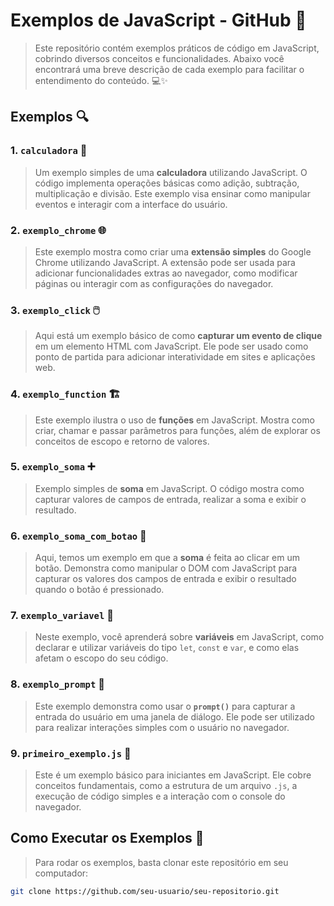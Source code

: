 # Exemplos de JavaScript - GitHub 🚀

> Este repositório contém exemplos práticos de código em JavaScript, cobrindo diversos conceitos e funcionalidades. Abaixo você encontrará uma breve descrição de cada exemplo para facilitar o entendimento do conteúdo. 💻✨

## Exemplos 🔍

### 1. `calculadora` 🧮

> Um exemplo simples de uma **calculadora** utilizando JavaScript. O código implementa operações básicas como adição, subtração, multiplicação e divisão. Este exemplo visa ensinar como manipular eventos e interagir com a interface do usuário.

### 2. `exemplo_chrome` 🌐

> Este exemplo mostra como criar uma **extensão simples** do Google Chrome utilizando JavaScript. A extensão pode ser usada para adicionar funcionalidades extras ao navegador, como modificar páginas ou interagir com as configurações do navegador.

### 3. `exemplo_click` 🖱️

> Aqui está um exemplo básico de como **capturar um evento de clique** em um elemento HTML com JavaScript. Ele pode ser usado como ponto de partida para adicionar interatividade em sites e aplicações web.

### 4. `exemplo_function` 🏗️

> Este exemplo ilustra o uso de **funções** em JavaScript. Mostra como criar, chamar e passar parâmetros para funções, além de explorar os conceitos de escopo e retorno de valores.

### 5. `exemplo_soma` ➕

> Exemplo simples de **soma** em JavaScript. O código mostra como capturar valores de campos de entrada, realizar a soma e exibir o resultado.

### 6. `exemplo_soma_com_botao` 🔘

> Aqui, temos um exemplo em que a **soma** é feita ao clicar em um botão. Demonstra como manipular o DOM com JavaScript para capturar os valores dos campos de entrada e exibir o resultado quando o botão é pressionado.

### 7. `exemplo_variavel` 🔑

> Neste exemplo, você aprenderá sobre **variáveis** em JavaScript, como declarar e utilizar variáveis do tipo `let`, `const` e `var`, e como elas afetam o escopo do seu código.

### 8. `exemplo_prompt` 💬

> Este exemplo demonstra como usar o **`prompt()`** para capturar a entrada do usuário em uma janela de diálogo. Ele pode ser utilizado para realizar interações simples com o usuário no navegador.

### 9. `primeiro_exemplo.js` 🎉

> Este é um exemplo básico para iniciantes em JavaScript. Ele cobre conceitos fundamentais, como a estrutura de um arquivo `.js`, a execução de código simples e a interação com o console do navegador.

## Como Executar os Exemplos 🚀

> Para rodar os exemplos, basta clonar este repositório em seu computador:

```bash
git clone https://github.com/seu-usuario/seu-repositorio.git
